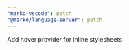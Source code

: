 ```yaml
---
"marko-vscode": patch
"@marko/language-server": patch
---
```


Add hover provider for inline stylesheets
